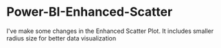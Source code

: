 # Power-BI-Enhanced-Scatter
I've make some changes in the Enhanced Scatter Plot.
It includes smaller radius size for better data visualization
